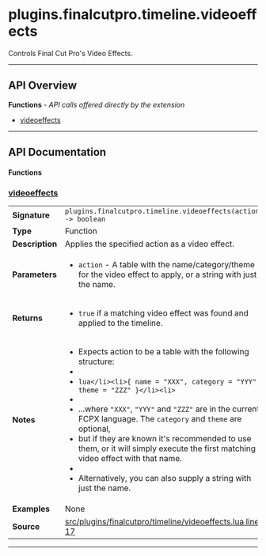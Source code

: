 # plugins.finalcutpro.timeline.videoeffects

Controls Final Cut Pro's Video Effects.

---

## API Overview
**Functions** - _API calls offered directly by the extension_
 * [videoeffects](#videoeffects)


---

## API Documentation

#### Functions


### [videoeffects](#videoeffects)

|                                             |                                                                                     |
| --------------------------------------------|-------------------------------------------------------------------------------------|
| **Signature**                               | `plugins.finalcutpro.timeline.videoeffects(action) -> boolean`                                                                    |
| **Type**                                    | Function                                                                     |
| **Description**                             | Applies the specified action as a video effect.                                                                     |
| **Parameters**                              | <ul><li>`action`     - A table with the name/category/theme for the video effect to apply, or a string with just the name.</li></ul> |
| **Returns**                                 | <ul><li>`true` if a matching video effect was found and applied to the timeline.</li></ul>          |
| **Notes**                                   | <ul><li>Expects action to be a table with the following structure:</li><li></li><li>```lua</li><li>{ name = "XXX", category = "YYY", theme = "ZZZ" }</li><li>```</li><li></li><li>...where `"XXX"`, `"YYY"` and `"ZZZ"` are in the current FCPX language. The `category` and `theme` are optional,</li><li>but if they are known it's recommended to use them, or it will simply execute the first matching video effect with that name.</li><li></li><li>Alternatively, you can also supply a string with just the name.</li></ul> |
| **Examples**                                | None |
| **Source**                                  | [src/plugins/finalcutpro/timeline/videoeffects.lua line 17](https://github.com/CommandPost/CommandPost/blob/develop/src/plugins/finalcutpro/timeline/videoeffects.lua#L17) |

---

